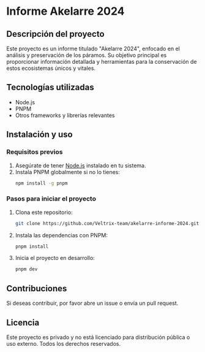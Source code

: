 # Informe Akelarre 2024

## Descripción del proyecto

Este proyecto es un informe titulado "Akelarre 2024", enfocado en el análisis y preservación de los páramos. Su objetivo principal es proporcionar información detallada y herramientas para la conservación de estos ecosistemas únicos y vitales.

## Tecnologías utilizadas
- Node.js
- PNPM
- Otros frameworks y librerías relevantes

## Instalación y uso

### Requisitos previos
1. Asegúrate de tener [Node.js](https://nodejs.org/) instalado en tu sistema.
2. Instala PNPM globalmente si no lo tienes:
    ```bash
    npm install -g pnpm
    ```

### Pasos para iniciar el proyecto
1. Clona este repositorio:
    ```bash
    git clone https://github.com/Veltrix-team/akelarre-informe-2024.git
    ```
2. Instala las dependencias con PNPM:
    ```bash
    pnpm install
    ```
3. Inicia el proyecto en desarrollo:
    ```bash
    pnpm dev
    ```

## Contribuciones
Si deseas contribuir, por favor abre un issue o envía un pull request. 

## Licencia
Este proyecto es privado y no está licenciado para distribución pública o uso externo.
Todos los derechos reservados.
